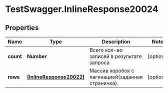 # TestSwagger.InlineResponse20024

## Properties

Name | Type | Description | Notes
------------ | ------------- | ------------- | -------------
**count** | **Number** | Всего кол-во записей в результате запроса | [optional] 
**rows** | [**[InlineResponse20022]**](InlineResponse20022.md) | Массив коробок c пагинацией(заданная страничка). | [optional] 


